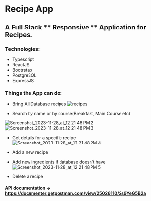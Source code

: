 # Recipe App 

## A Full Stack ** Responsive **  Application for Recipes. 

### Technologies:

* Typescript
* ReactJS
* Bootrstap
* PostgreSQL
* ExpressJS

### Things the App can do:

* Bring All Database recipes
![recipes](https://github.com/effiets/recipePernApp/assets/99123231/f9b24365-84b1-4988-b5c2-16629dc5325f)

* Search by name or by course(Breakfast, Main Course etc)

![Screenshot_2023-11-28_at_12 21 48 PM 2](https://github.com/effiets/recipePernApp/assets/99123231/f162cac1-1a45-420b-8f2b-eb5eceb56394)
![Screenshot_2023-11-28_at_12 21 48 PM 3](https://github.com/effiets/recipePernApp/assets/99123231/a162f4f9-90e7-43af-874a-2a5a66ae0a3e)

* Get details for a specific recipe
  ![Screenshot_2023-11-28_at_12 21 48 PM 4](https://github.com/effiets/recipePernApp/assets/99123231/1087d8bc-de54-4026-995d-c0c55336132b)


* Add a new recipe
* Add new ingredients if database doesn't have
![Screenshot_2023-11-28_at_12 21 48 PM 5](https://github.com/effiets/recipePernApp/assets/99123231/11b9c77b-2821-476e-aa68-2f1b762708b5)

* Delete a recipe


#### API documentation -> https://documenter.getpostman.com/view/25026110/2s9YeG5B2a

